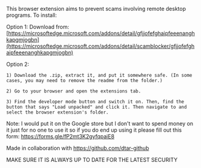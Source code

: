 This browser extension aims to prevent scams involving remote desktop programs.
To install:

Option 1:
    Download from: [https://microsoftedge.microsoft.com/addons/detail/gfjjofefghaipfeeenanghkapgmjogbn](https://microsoftedge.microsoft.com/addons/detail/scamblocker/gfjjofefghaipfeeenanghkapgmjogbn)
    
Option 2:

    1) Download the .zip, extract it, and put it somewhere safe. (In some cases, you may need to remove the readme from the folder.)
    
    2) Go to your browser and open the extensions tab.
    
    3) Find the developer mode button and switch it on. Then, find the button that says "Load unpacked" and click it. Then navigate to and select the browser extension's folder.

Note: I would put it on the Google store but I don't want to spend money on it just for no one to use it so if you do end up using it please fill out this form: https://forms.gle/fP2mt3K2gyfqpaiE8

Made in collaboration with https://github.com/dtar-github

MAKE SURE IT IS ALWAYS UP TO DATE FOR THE LATEST SECURITY
